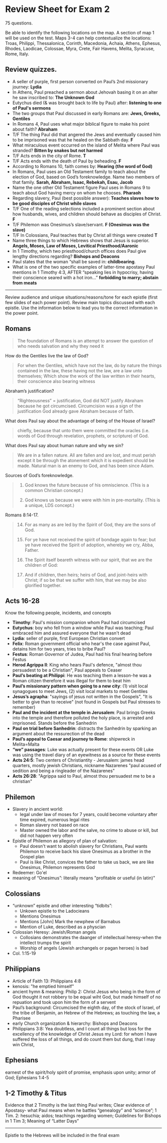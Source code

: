 # Review Sheet for Exam 2

75 questions.

Be able to identify the following locations on the map. A section of map 1 will be used on the test. Maps 3-4 can help contextualize the locations: Troas, Philippi, Thessalonica, Corinth, Macedonia, Achaia, Athens, Ephesus, Rhodes, Laodicae, Colossae, Myra, Crete, Fair Havens, Melita, Syracuse, Rome, Italy.

## Review quizzes.

- A seller of purple, first person converted on Paul’s 2nd missionary journey: __Lydia__
- In Athens, Paul preached a sermon about Jehovah basing it on an alter he saw inscribed to: __The Unknown God__
- Eutychus died (& was brought back to life by Paul) after: __listening to one of Paul's sermons__
- The two groups that Paul discussed in early Romans are: __Jews, Greeks, Gentiles__
- In Romans 4, Paul uses what major biblical figure to make his point about faith? __Abraham__
- T/F The thing Paul did that angered the Jews and eventually caused him to be imprisoned was that he healed on the Sabbath day. __F__
- What miraculous event occurred on the island of Melita where Paul was stranded? __Bitten by snakes but not harmed__
- T/F Acts ends in the city of Rome. __T__
- T/F Acts ends with the death of Paul by beheading. __F__
- According to Romans 10, faith comes by: __Hearing (the word of God)__
- In Romans, Paul uses an Old Testament family to teach about the election of God, based on God’s foreknowledge. Name two members of that family. __Sarah, Abraham, Isaac, Rebekah, Esau, Jacob__
- Name the one other Old Testament figure Paul uses in Romans 9 to teach about God having mercy on whom he chooses. __Pharaoh__
- Regarding slavery, Paul (best possible answer): __Teaches slaves how to be good disciples of Christ while slaves__
- T/F One of the reading selections included a prominent section about how husbands, wives, and children should behave as disciples of Christ. __F__
- T/F Philemon was Onesimus’s slave/servant. __F (Onesimus was the slave)__
- T/F In Colossians, Paul teaches that by Christ all things were created __T__
- Name three things to which Hebrews shows that Jesus is superior. __Angels, Moses, Law of Moses, Levitical Priesthood/Aaronic__
- In 1 Timothy, which two priesthood/church offices does Paul give lengthy directions regarding? __Bishops and Deacons__
- Paul states that the woman “shall be saved in: __childbearing__.
- What is one of the two specific examples of latter-time apostasy Paul mentions in 1 Timothy 4:3, AFTER “speaking lies in hypocrisy, having their conscience seared with a hot iron…” __forbidding to marry; abstain from meats__

---

Review audience and unique situations/reasons/tone for each epistle (first few slides of each power point). Review main topics discussed with each epistle. Use the information below to lead you to the correct information in the power point.

## Romans

> The foundation of Romans is an attempt to answer the question of who needs salvation and why they need it

How do the Gentiles live the law of God?

> For when the Gentiles, which have not the law, do by nature the things contained in the law, these having not the law, are a law unto themselves;  Which show the work of the law written in their hearts, their conscience also bearing witness

Abraham’s justification? 

> “Righteousness” = justification, God did NOT justify Abraham because he got circumcised. Circumcision was a sign of the justification God already gave Abraham because of faith.

What does Paul say about the advantage of being of the House of Israel?

> chiefly, because that unto them were committed the oracles (i.e. words of God through revelation, prophets, or scripture) of God. 

What does Paul say about human nature and why we sin?

> We are in a fallen nature. All are fallen and are lost, and must perish except it be through the atonement which it is expedient should be made. Natural man is an enemy to God, and has been since Adam.

Sources of God’s foreknowledge.

> 1. God knows the future because of his omniscience. (This is a common Christian concept.) 
>
> 2. God knows us because we were with him in pre-mortality. (This is a unique, LDS concept.)

Romans 8:14-17.

> 14. For as many as are led by the Spirit of God, they are the sons of God.
> 
> 15. For ye have not received the spirit of bondage again to fear; but ye have received the Spirit of adoption, whereby we cry, Abba, Father.
> 
> 16. The Spirit itself beareth witness with our spirit, that we are the children of God:
> 
> 17. And if children, then heirs; heirs of God, and joint-heirs with Christ; if so be that we suffer with him, that we may be also glorified together.

## Acts 16-28

Know the following people, incidents, and concepts

- __Timothy__: Paul's mission companion whom Paul had circumcised
- __Eutychus__: boy who fell from a window while Paul was teaching; Paul embraced him and assured everyone that he wasn't dead
- __Lydia__: seller of purple, first European Christian convert
- __Felix__: Roman government official who hear's the case against Paul, detains him for two years, tries to bribe Paul?
- __Festus__: Roman Governor of Judea, Paul had his final hearing before Festus 
- __Herod Agrippa II__: King who hears Paul's defence, "almost thou persuadest to be a Christian", Paul appeals to Ceaser
- __Paul’s beating at Philippi__: He was teaching them a lesson-he was a Roman citizen therefore it was illegal for them to beat him
- __Paul’s missionary pattern when going to a new city__: (1) visit local synagogues to meet Jews, (2) visit local markets to meet Gentiles
- __Jesus’s agrapha__: "sayings of jesus not written in the Gospels", "It is better to give than to receive" (not found in Gospels but Paul stresses to remember)
- __Paul and the incident at the temple in Jerusalem__: Paul brings Greeks into the temple and therefore polluted the holy place, is arrested and imprisoned. Stands before the Sanhedrin
- __Paul on trial before Sanhedrin__: distracts the Sanhedrin by sparking an argument about the ressurection of the dead
- __Paul’s appeal to Caesar and journey to Rome__: shipwreck in Melita=Malta 
- __“we” passages__: Luke was actually present for these events OR Luke was using the travel diary of an eyewitness as a source for these events
- __Acts 24:5__: Two centers of Christiantity - Jerusalem: james head quarters, mostly jewish Christians, nickname Nazarenes "paul acused of sedition and being a ringleader of the Nazarenes"
- __Acts 26:28__: "Agrippa said to Paul, almost thou persuadest me to be a christian"

## Philemon

- Slavery in ancient world:
  - legal under law of moses for 7 years, could become voluntary after time expired, numerous legal rites
  - Roman slavery not based on race
  - Master owned the labor and the salve, no crime to abuse or kill, but did not happen very often 
- Epistle of Philemon as allegory of plan of salvation:
  - Paul doesn't want to abolish slavery for Christians, Paul wants Philemon to receive back his slave Onesimus as a brother in the Gospel plan 
  - Paul is like Christ, convices the father to take us back, we are like Onesimus, Philemon represents God
- Redeemer: Go'el
- meaning of “Onesimus”: literally means "profitable or useful (in latin)"

## Colossians

- “unknown” epistle and other interesting “tidbits”:
  - Unkown epistle to the Ladocieans
  - Mentions Onesimus
  - Mentions [John] Mark the newphew of Barnabus
  - Mention of Luke, described as a physcian
- Colossian Heresy: Jewish/Roman angels
  - Collosians demonstrates the daanger of intellectual heresy-when the intellect trumps the spirit
  - Worship of angels (Jewish archangels or pagan heroes) is bad
- Col. 1:15-19

## Philippians

- Article of Faith 13: Philippians 4:8
- kenosis: "he emptied himself"
- ancient hymn & meaning: Philip 2: Christ Jesus who being in the form of God thought it not robbery to be equal wiht God, but made himself of no repuation and took upon him the form of a servent
- Paul’s background: Circumcised the eighth day, of the stock of Israel, of the tribe of Benjamin, an Hebrew of the Hebrews; as touching the law, a Pharisee
- early Church organization & hierarchy: Bishops and Deacons 
- Philippians 3:8: Yea doubtless, and I count all things but loss for the excellency of the knowledge of Christ Jesus my Lord: for whom I have suffered the loss of all things, and do count them but dung, that I may win Christ,

## Ephesians

earnest of the spirit/holy spirit of promise, emphasis upon unity; armor of God; Ephesians 1:4-5

## 1-2 Timothy & Titus

Evidence that 2 Timothy is the last thing Paul writes; Clear evidence of Apostasy- what Paul means when he battles “genealogy” and “science”; 1 Tim. 2: hesuchia; aidos; teachings regarding women; Guidelines for Bishops in 1 Tim 3; Meaning of “Latter Days”

---

Epistle to the Hebrews will be included in the final exam
